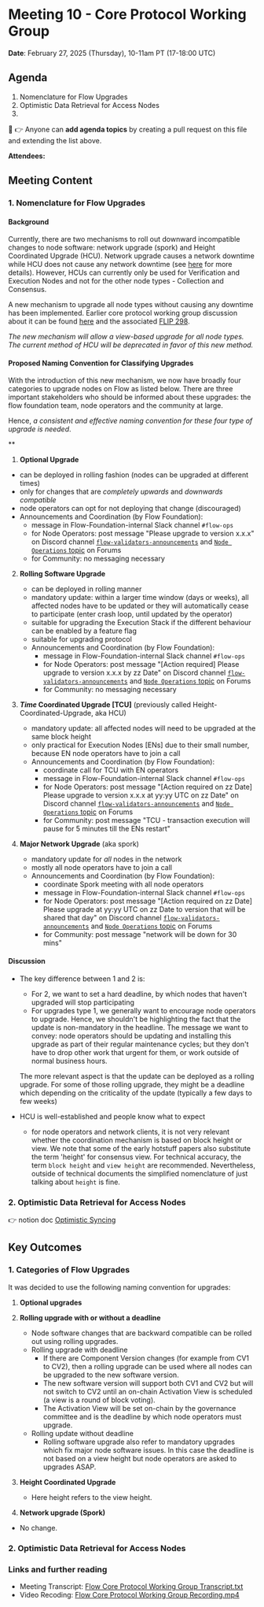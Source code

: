 # Meeting 10 - Core Protocol Working Group

**Date**: February 27, 2025 (Thursday), 10-11am PT (17-18:00 UTC)

## Agenda
1. Nomenclature for Flow Upgrades
2. Optimistic Data Retrieval for Access Nodes
3. 

:pencil: :point_right: Anyone can **add agenda topics** by creating a pull request on this file and extending the list above.

**Attendees:** 

## Meeting Content

### 1. Nomenclature for Flow Upgrades

#### Background

Currently, there are two mechanisms to roll out downward incompatible changes to node software: network upgrade (spork) and Height Coordinated Upgrade (HCU).
Network upgrade causes a network downtime while HCU does not cause any network downtime (see [here](https://developers.flow.com/networks/node-ops/node-operation/hcu#hcu-versus-spork) for more details).
However, HCUs can currently only be used for Verification and Execution Nodes and not for the other node types - Collection and Consensus.

A new mechanism to upgrade all node types without causing any downtime has been implemented.
Earlier core protocol working group discussion about it can be found [here](https://github.com/onflow/Flow-Working-Groups/tree/main/core_protocol_working_group#path-to-zero-downtime-protocol-upgrades) and the associated [FLIP 298](https://github.com/onflow/flips/pull/296).

_The new mechanism will allow a view-based upgrade for all node types. The current method of HCU will be deprecated in favor of this new method._

#### Proposed Naming Convention for Classifying Upgrades

With the introduction of this new mechanism, we now have broadly four categories to upgrade nodes on Flow as listed below.
There are three important stakeholders who should be informed about these upgrades: the flow foundation team, node operators and the community at large.

Hence, _a consistent and effective naming convention for these four type of upgrade is needed_. 

**

1. **Optional Upgrade**
  - can be deployed in rolling fashion (nodes can be upgraded at different times)
  - only for changes that are _completely upwards_ and _downwards compatible_
  - node operators can opt for not deploying that change (discouraged)
  - Announcements and Coordination (by Flow Foundation):
    - message in Flow-Foundation-internal Slack channel `#flow-ops` 
    - for Node Operators: post message "Please upgrade to version x.x.x" on Discord channel [`flow-validators-announcements`](https://discord.com/channels/613813861610684416/709812863287427103)
      and [`Node Operations` topic](https://forum.flow.com/c/node-operations/36) on Forums
    - for Community: no messaging necessary

2. **Rolling Software Upgrade**
    - can be deployed in rolling manner
    - mandatory update: within a larger time window (days or weeks), all affected nodes have to be updated or they will automatically cease to participate (enter crash loop, until updated by the operator)
    - suitable for upgrading the Execution Stack if the different behaviour can be enabled by a feature flag
    - suitable for upgrading protocol
    - Announcements and Coordination (by Flow Foundation):
        - message in Flow-Foundation-internal Slack channel `#flow-ops`
        - for Node Operators: post message "[Action required] Please upgrade to version x.x.x by zz Date" on Discord channel [`flow-validators-announcements`](https://discord.com/channels/613813861610684416/709812863287427103)
          and [`Node Operations` topic](https://forum.flow.com/c/node-operations/36) on Forums
        - for Community: no messaging necessary

3. **_Time_ Coordinated Upgrade [TCU]** (previously called Height-Coordinated-Upgrade, aka HCU)
    - mandatory update: all affected nodes will need to be upgraded at the same block height
    - only practical for Execution Nodes [ENs] due to their small number, because EN node operators have to join a call
    - Announcements and Coordination (by Flow Foundation):
      - coordinate call for TCU with EN operators
      - message in Flow-Foundation-internal Slack channel `#flow-ops`
      - for Node Operators: post message "[Action required on zz Date] Please upgrade to version x.x.x at yy:yy UTC on zz Date" on Discord channel [`flow-validators-announcements`](https://discord.com/channels/613813861610684416/709812863287427103)
        and [`Node Operations` topic](https://forum.flow.com/c/node-operations/36) on Forums
      - for Community: post message "TCU - transaction execution will pause for 5 minutes till the ENs restart"

4. **Major Network Upgrade** (aka spork) 
    - mandatory update for _all_ nodes in the network 
    - mostly all node operators have to join a call 
    - Announcements and Coordination (by Flow Foundation):
        - coordinate Spork meeting with all node operators
        - message in Flow-Foundation-internal Slack channel `#flow-ops`
        - for Node Operators: post message "[Action required on zz Date] Please upgrade at yy:yy UTC on zz Date to version that will be shared that day" on Discord channel [`flow-validators-announcements`](https://discord.com/channels/613813861610684416/709812863287427103)
          and [`Node Operations` topic](https://forum.flow.com/c/node-operations/36) on Forums
        - for Community: post message "network will be down for 30 mins"

#### Discussion

* The key difference between 1 and 2 is:
   * For 2, we want to set a hard deadline, by which nodes that haven't upgraded will stop participating
   * For upgrades type 1, we generally want to encourage node operators to upgrade. Hence, we shouldn't be highlighting the fact that the update
     is non-mandatory in the headline. The message we want to convey: node operators should be updating and installing this upgrade as part of their regular maintenance cycles; 
     but they don't have to drop other work that urgent for them, or work outside of normal business hours. 

  The more relevant aspect is that the update can be deployed as a rolling upgrade. For some of those rolling upgrade, they might be a deadline which depending on the criticality of the update (typically a few days to few weeks)
* HCU is well-established and people know what to expect
  * for node operators and network clients, it is not very relevant whether the coordination mechanism is based on block height or view. We note that some of the early hotstuff papers also substitute the term 'height' for consensus view.
    For technical accuracy, the term $\texttt{block height}$ and $\texttt{view height}$ are recommended. Nevertheless, outside of technical documents the simplified nomenclature of just talking about $\texttt{height}$ is fine. 

### 2. Optimistic Data Retrieval for Access Nodes

:point_right: notion doc [Optimistic Syncing](https://flowfoundation.notion.site/WIP-Optimistic-Syncing-1891aee1232480c78939f18831537081?pvs=4)

## Key Outcomes

### 1. Categories of Flow Upgrades

It was decided to use the following naming convention for upgrades:

1. **Optional upgrades**
   
2. **Rolling upgrade with or without a deadline**
   - Node software changes that are backward compatible can be rolled out using rolling upgrades.
   - Rolling upgrade with deadline
     - If there are Component Version changes (for example from CV1 to CV2), then a rolling upgrade can be used where all nodes can be upgraded to the new software version.
     - The new software version will support both CV1 and CV2 but will not switch to CV2 until an on-chain Activation View is scheduled (a view is a round of block voting).
     - The Activation View will be set on-chain by the governance committee and is the deadline by which node operators must upgrade.
   - Rolling update without deadline
     - Rolling software upgrade also refer to mandatory upgrades which fix major node software issues. In this case the deadline is not based on a view height but node operators are asked to upgrades ASAP.
     
3. **Height Coordinated Upgrade**
   - Here height refers to the view height.

4. **Network upgrade (Spork)**
  - No change. 
     
### 2. Optimistic Data Retrieval for Access Nodes

### Links and further reading
- Meeting Transcript: [Flow Core Protocol Working Group Transcript.txt](https://drive.google.com/file/d/1826lnvH4y4EuvCdLCx5wFBq4JxYrpYpY/view?usp=sharing)
- Video Recoding: [Flow Core Protocol Working Group Recording.mp4](https://drive.google.com/file/d/1pGOpj4QckdrMkAvoOx2Nvq5BotbDm2R-/view?usp=sharing)
